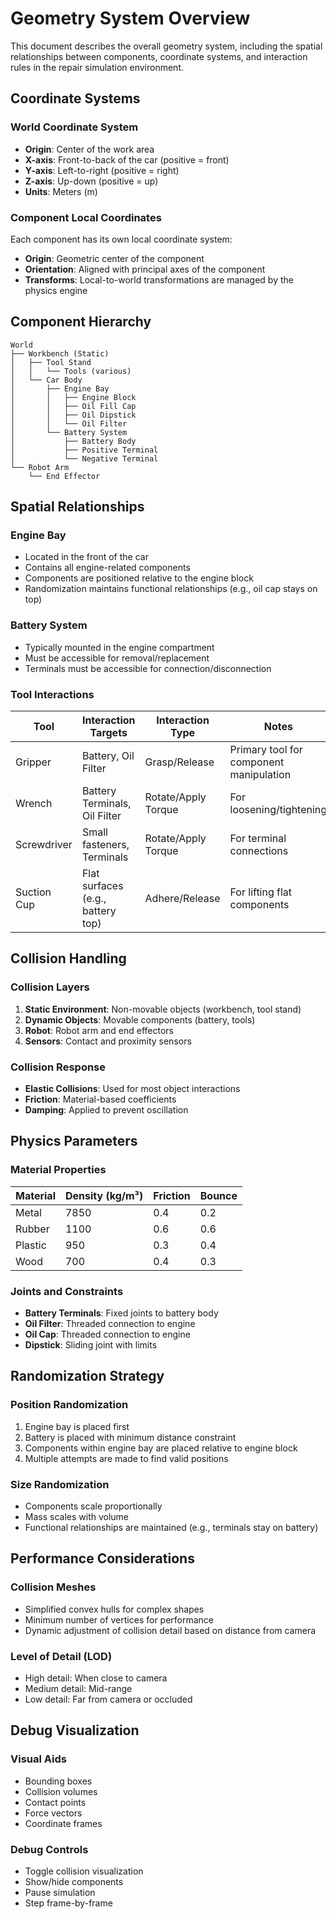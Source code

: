 # Geometry System Overview

This document describes the overall geometry system, including the spatial relationships between components, coordinate systems, and interaction rules in the repair simulation environment.

## Coordinate Systems

### World Coordinate System
- **Origin**: Center of the work area
- **X-axis**: Front-to-back of the car (positive = front)
- **Y-axis**: Left-to-right (positive = right)
- **Z-axis**: Up-down (positive = up)
- **Units**: Meters (m)

### Component Local Coordinates
Each component has its own local coordinate system:
- **Origin**: Geometric center of the component
- **Orientation**: Aligned with principal axes of the component
- **Transforms**: Local-to-world transformations are managed by the physics engine

## Component Hierarchy

```
World
├── Workbench (Static)
│   ├── Tool Stand
│   │   └── Tools (various)
│   └── Car Body
│       ├── Engine Bay
│       │   ├── Engine Block
│       │   ├── Oil Fill Cap
│       │   ├── Oil Dipstick
│       │   └── Oil Filter
│       └── Battery System
│           ├── Battery Body
│           ├── Positive Terminal
│           └── Negative Terminal
└── Robot Arm
    └── End Effector
```

## Spatial Relationships

### Engine Bay
- Located in the front of the car
- Contains all engine-related components
- Components are positioned relative to the engine block
- Randomization maintains functional relationships (e.g., oil cap stays on top)

### Battery System
- Typically mounted in the engine compartment
- Must be accessible for removal/replacement
- Terminals must be accessible for connection/disconnection

### Tool Interactions

| Tool          | Interaction Targets               | Interaction Type          | Notes                            |
|---------------|----------------------------------|---------------------------|----------------------------------|
| Gripper       | Battery, Oil Filter              | Grasp/Release            | Primary tool for component manipulation |
| Wrench        | Battery Terminals, Oil Filter    | Rotate/Apply Torque      | For loosening/tightening         |
| Screwdriver  | Small fasteners, Terminals       | Rotate/Apply Torque      | For terminal connections         |
| Suction Cup  | Flat surfaces (e.g., battery top) | Adhere/Release           | For lifting flat components      |


## Collision Handling

### Collision Layers
1. **Static Environment**: Non-movable objects (workbench, tool stand)
2. **Dynamic Objects**: Movable components (battery, tools)
3. **Robot**: Robot arm and end effectors
4. **Sensors**: Contact and proximity sensors

### Collision Response
- **Elastic Collisions**: Used for most object interactions
- **Friction**: Material-based coefficients
- **Damping**: Applied to prevent oscillation

## Physics Parameters

### Material Properties

| Material  | Density (kg/m³) | Friction | Bounce |
|-----------|-----------------|----------|--------|
| Metal     | 7850            | 0.4      | 0.2    |
| Rubber    | 1100            | 0.6      | 0.6    |
| Plastic   | 950             | 0.3      | 0.4    |
| Wood      | 700             | 0.4      | 0.3    |

### Joints and Constraints
- **Battery Terminals**: Fixed joints to battery body
- **Oil Filter**: Threaded connection to engine
- **Oil Cap**: Threaded connection to engine
- **Dipstick**: Sliding joint with limits

## Randomization Strategy

### Position Randomization
1. Engine bay is placed first
2. Battery is placed with minimum distance constraint
3. Components within engine bay are placed relative to engine block
4. Multiple attempts are made to find valid positions

### Size Randomization
- Components scale proportionally
- Mass scales with volume
- Functional relationships are maintained (e.g., terminals stay on battery)

## Performance Considerations

### Collision Meshes
- Simplified convex hulls for complex shapes
- Minimum number of vertices for performance
- Dynamic adjustment of collision detail based on distance from camera

### Level of Detail (LOD)
- High detail: When close to camera
- Medium detail: Mid-range
- Low detail: Far from camera or occluded

## Debug Visualization

### Visual Aids
- Bounding boxes
- Collision volumes
- Contact points
- Force vectors
- Coordinate frames

### Debug Controls
- Toggle collision visualization
- Show/hide components
- Pause simulation
- Step frame-by-frame

